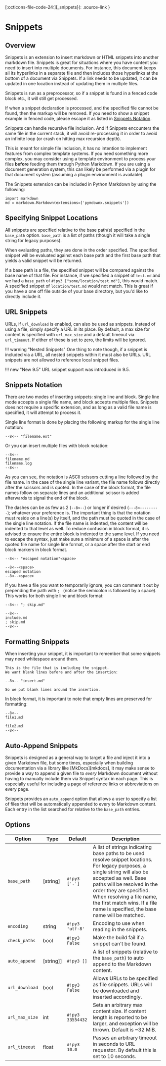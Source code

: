 [:octicons-file-code-24:][_snippets]{: .source-link }

# Snippets

## Overview

Snippets is an extension to insert markdown or HTML snippets into another markdown file.  Snippets is great for
situations where you have content you need to insert into multiple documents.  For instance, this document keeps all its
hyperlinks in a separate file and then includes those hyperlinks at the bottom of a document via Snippets. If a link
needs to be updated, it can be updated in one location instead of updating them in multiple files.

Snippets is run as a preprocessor, so if a snippet is found in a fenced code block etc., it will still get processed.

If when a snippet declaration is processed, and the specified file cannot be found, then the markup will be removed.
If you need to show a snippet example in fenced code, please escape it as listed in
[Snippets Notation](#snippets-notation).

Snippets can handle recursive file inclusion.  And if Snippets encounters the same file in the current stack, it will
avoid re-processing it in order to avoid an infinite loop (or crash on hitting max recursion depth).

This is meant for simple file inclusion, it has no intention to implement features from complex template systems. If you
need something more complex, you may consider using a template environment to process your files **before** feeding them
through Python Markdown.  If you are using a document generation system, this can likely be performed via a plugin for
that document system (assuming a plugin environment is available).

The Snippets extension can be included in Python Markdown by using the following:

```py3
import markdown
md = markdown.Markdown(extensions=['pymdownx.snippets'])
```

## Specifying Snippet Locations

All snippets are specified relative to the base path(s) specified in the `base_path` option. `base_path` is a list of
paths (though it will take a single string for legacy purposes).

When evaluating paths, they are done in the order specified. The specified snippet will be evaluated against each base
path and the first base path that yields a valid snippet will be returned.

If a base path is a file, the specified snippet will be compared against the base name of that file. For instance, if
we specified a snippet of `test.md` and we had a `base_path` of `#!py3 ["some/location/test.md"]`, this would match.
A specified snippet of `location/test.md` would not match. This is great if you have a one off file outside of your
base directory, but you'd like to directly include it.

## URL Snippets

URLs, if `url_download` is enabled, can also be used as snippets. Instead of using a file, simply specify a URL in
its place. By default, a max size for content is specified with `url_max_size` and a default timeout via `url_timeout`.
If either of these is set to zero, the limits will be ignored.

!!! warning "Nested Snippets"
    One thing to note though, if a snippet is included via a URL, all nested snippets within it must also be URLs. URL
    snippets are not allowed to reference local snippet files.

!!! new "New 9.5"
    URL snippet support was introduced in 9.5.

## Snippets Notation

There are two modes of inserting snippets: single line and block. Single line mode accepts a single file name, and block
accepts multiple files. Snippets does not require a specific extension, and as long as a valid file name is specified,
it will attempt to process it.

Single line format is done by placing the following markup for the single line notation:

<pre><code>--8&lt;-- "filename.ext"</code></pre>

Or you can insert multiple files with block notation:

<pre><code>--8&lt;--
filename.md
filename.log
--8&lt;--</code></pre>

As you can see, the notation is ASCII scissors cutting a line followed by the file name.  In the case of the single line
variant, the file name follows directly after the scissors and is quoted.  In the case of the block format, the file
names follow on separate lines and an additional scissor is added afterwards to signal the end of the block.

The dashes can be as few as 2 (`--8<--`) or longer if desired (`---8<---------`); whatever your preference is.  The
important thing is that the notation must reside on a line(s) by itself, and the path must be quoted in the case of the
single line notation.  If the file name is indented, the content will be indented to that level as well.  To reduce
confusion in block format, it is advised to ensure the entire block is indented to the same level.  If you need to
escape the syntax, just make sure a minimum of a space is after the quoted file name for single line format, or a space
after the start or end block markers in block format.

<pre><code>--8&lt;-- "escaped notation"&lt;space&gt;

--8&lt;--&lt;space&gt;
escaped notation
--8&lt;--&lt;space&gt;</code></pre>

If you have a file you want to temporarily ignore, you can comment it out by prepending the path with `; ` (notice the
semicolon is followed by a space).  This works for both single line and block format:

<pre><code>--8&lt;-- "; skip.md"

--8&lt;--
include.md
; skip.md
--8&lt;--</code></pre>

## Formatting Snippets

When inserting your snippet, it is important to remember that some snippets may need whitespace around them.

<pre><code>This is the file that is including the snippet.
We want blank lines before and after the insertion:

--8&lt;-- "insert.md"

So we put blank lines around the insertion.</code></pre>

In block format, it is important to note that empty lines are preserved for formatting:

<pre><code>--8&lt;--
file1.md

file2.md
--8&lt;--</code></pre>

## Auto-Append Snippets

Snippets is designed as a general way to target a file and inject it into a given Markdown file, but some times,
especially when building documentation via a library like [MkDocs][mkdocs], it may make sense to provide a way to append
a given file to *every* Markdown document without having to manually include them via Snippet syntax in each page. This
is especially useful for including a page of reference links or abbreviations on every page.

Snippets provides an `auto_append` option that allows a user to specify a list of files that will be automatically
appended to every to Markdown content. Each entry in the list searched for relative to the `base_path` entries.

## Options

Option         | Type        | Default          | Description
-------------- | ----------- | ---------------- |------------
`base_path`    | \[string\]  | `#!py3 ['.']`    | A list of strings indicating base paths to be used resolve snippet locations. For legacy purposes, a single string will also be accepted as well. Base paths will be resolved in the order they are specified. When resolving a file name, the first match wins. If a file name is specified, the base name will be matched.
`encoding`     | string      | `#!py3 'utf-8'`  | Encoding to use when reading in the snippets.
`check_paths`  | bool        | `#!py3 False`    | Make the build fail if a snippet can't be found.
`auto_append`  | \[string]\] | `#!py3 []`       | A list of snippets (relative to the `base_path`) to auto append to the Markdown content.
`url_download` | bool        | `#!py3 False`    | Allows URLs to be specified as file snippets. URLs will be downloaded and inserted accordingly.
`url_max_size` | int         | `#!py3 33554432` | Sets an arbitrary max content size. If content length is reported to be larger, and exception will be thrown. Default is ~32 MiB.
`url_timeout`  | float       | `#!py3 10.0`     | Passes an arbitrary timeout in seconds to URL requestor. By default this is set to 10 seconds.
